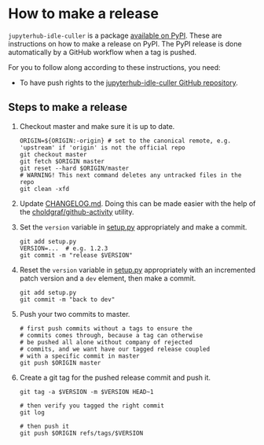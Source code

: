 # How to make a release

`jupyterhub-idle-culler` is a package [available on
PyPI](https://pypi.org/project/jupyterhub-idle-culler/). These are instructions
on how to make a release on PyPI. The PyPI release is done automatically by a
GitHub workflow when a tag is pushed.

For you to follow along according to these instructions, you need:

- To have push rights to the [jupyterhub-idle-culler GitHub
  repository](https://github.com/jupyterhub/jupyterhub-idle-culler).

## Steps to make a release

1. Checkout master and make sure it is up to date.

   ```shell
   ORIGIN=${ORIGIN:-origin} # set to the canonical remote, e.g. 'upstream' if 'origin' is not the official repo
   git checkout master
   git fetch $ORIGIN master
   git reset --hard $ORIGIN/master
   # WARNING! This next command deletes any untracked files in the repo
   git clean -xfd
   ```

1. Update [CHANGELOG.md](CHANGELOG.md). Doing this can be made easier with the
   help of the
   [choldgraf/github-activity](https://github.com/choldgraf/github-activity)
   utility.

1. Set the `version` variable in [setup.py](setup.py) appropriately and make a
   commit.

   ```
   git add setup.py
   VERSION=...  # e.g. 1.2.3
   git commit -m "release $VERSION"
   ```

1. Reset the `version` variable in [setup.py](setup.py) appropriately with an
   incremented patch version and a `dev` element, then make a commit.

   ```
   git add setup.py
   git commit -m "back to dev"
   ```

1. Push your two commits to master.

   ```shell
   # first push commits without a tags to ensure the
   # commits comes through, because a tag can otherwise
   # be pushed all alone without company of rejected
   # commits, and we want have our tagged release coupled
   # with a specific commit in master
   git push $ORIGIN master
   ```

1. Create a git tag for the pushed release commit and push it.

   ```shell
   git tag -a $VERSION -m $VERSION HEAD~1

   # then verify you tagged the right commit
   git log

   # then push it
   git push $ORIGIN refs/tags/$VERSION
   ```
